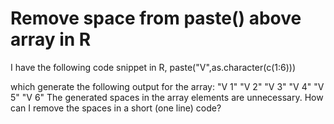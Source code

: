 
# Remove space from paste() above array in R

I have the following code snippet in R,
paste("V",as.character(c(1:6)))

which generate the following output for the array:
"V 1" "V 2" "V 3" "V 4" "V 5" "V 6"
The generated spaces in the array elements are unnecessary.
How can I remove the spaces in a short (one line) code?

        